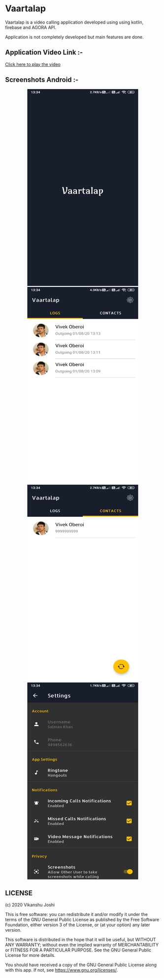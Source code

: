 # Vaartalap

Vaartalap is a video calling application developed using using kotlin, firebase and AGORA API.

Application is not completely developed but main features are done.

## Application Video Link :- 

<a href="https://drive.google.com/file/d/1uuEmzRYdTEvVzzjPdPIw6GeAeNE7OBt8/view?usp=sharing" target="_blank">Click here to play the video</a>

## Screenshots Android :-

<p align="center">
  <img src="https://github.com/vikanshu-joshi/Vaartalap/blob/master/screenshots/splash.jpg" width="360" height="640"/>    
  <img src="https://github.com/vikanshu-joshi/Vaartalap/blob/master/screenshots/logs.jpg" width="360" height="640"/>    
  <img src="https://github.com/vikanshu-joshi/Vaartalap/blob/master/screenshots/contacts.jpg" width="360" height="640"/>    
  <img src="https://github.com/vikanshu-joshi/Vaartalap/blob/master/screenshots/settings.jpg" width="360" height="640"/>    
</p>

## LICENSE

(c) 2020 Vikanshu Joshi

This is free software: you can redistribute it and/or modify it under the terms of the GNU General Public License as published by the Free Software Foundation, either version 3 of the License, or (at your option) any later version.

This software is distributed in the hope that it will be useful, but WITHOUT ANY WARRANTY; without even the implied warranty of MERCHANTABILITY or FITNESS FOR A PARTICULAR PURPOSE. See the GNU General Public License for more details.

You should have received a copy of the GNU General Public License along with this app. If not, see https://www.gnu.org/licenses/.



